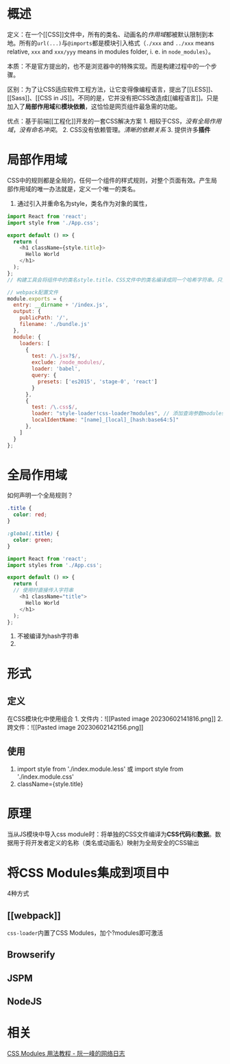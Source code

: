 # 概述
定义：在一个[[CSS]]文件中，所有的类名、动画名的*作用域*都被默认限制到本地。所有的`url(...)`与`@imports`都是模块引入格式（`./xxx` and `../xxx` means relative, `xxx` and `xxx/yyy` means in modules folder, i. e. in `node_modules`）。

本质：不是官方提出的，也不是浏览器中的特殊实现。而是构建过程中的一个步骤。

区别：为了让CSS适应软件工程方法，让它变得像编程语言，提出了[[LESS]]、[[Sass]]、[[CSS in JS]]。不同的是，它并没有把CSS改造成[[编程语言]]。只是加入了**局部作用域**和**模块依赖**，这恰恰是网页组件最急需的功能。

优点：基于前端[[工程化]]开发的一套CSS解决方案
	1. 相较于CSS，*没有全局作用域*，*没有命名冲突*。
	2. CSS没有依赖管理。*清晰的依赖关系* 
	3. 提供许多**插件** 
# 局部作用域
CSS中的规则都是全局的，任何一个组件的样式规则，对整个页面有效。产生局部作用域的唯一办法就是，定义一个唯一的类名。
1. 通过引入并重命名为style，类名作为对象的属性，
```js
import React from 'react';
import style from './App.css';

export default () => {
  return (
    <h1 className={style.title}>
      Hello World
    </h1>
  );
};
// 构建工具会将组件中的类名style.title、CSS文件中的类名编译成同一个哈希字符串。只对当前组件有效
```
```js
// webpack配置文件
module.exports = {
  entry: __dirname + '/index.js',
  output: {
    publicPath: '/',
    filename: './bundle.js'
  },
  module: {
    loaders: [
      {
        test: /\.jsx?$/,
        exclude: /node_modules/,
        loader: 'babel',
        query: {
          presets: ['es2015', 'stage-0', 'react']
        }
      },
      {
        test: /\.css$/,
        loader: "style-loader!css-loader?modules", // 添加查询参数modules表示打开css module功能
        localIdentName: "[name]_[local]_[hash:base64:5]"
      },
    ]
  }
};
```
# 全局作用域
如何声明一个全局规则？
```css
.title {
  color: red;
}

:global(.title) {
  color: green;
}
```

```js
import React from 'react';
import styles from './App.css';

export default () => {
  return (
  // 使用时直接传入字符串
    <h1 className="title">
      Hello World
    </h1>
  );
};
```
1. 不被编译为hash字符串
2. 
# 形式
## 定义
在CSS模块化中使用组合
	1. 文件内：![[Pasted image 20230602141816.png]] 
	2. 跨文件：![[Pasted image 20230602142156.png]] 

## 使用
1. import style from './index.module.less' 或 import style from './index.module.css'
2. className={style.title}

# 原理
当从JS模块中导入css module时：将单独的CSS文件编译为**CSS代码**和**数据**。数据用于将开发者定义的名称（类名或动画名）映射为全局安全的CSS输出
# 将CSS Modules集成到项目中
4种方式
## [[webpack]] 
`css-loader`内置了CSS Modules，加个?modules即可激活
## Browserify
## JSPM
## NodeJS

# 相关
[CSS Modules 用法教程 - 阮一峰的网络日志](http://www.ruanyifeng.com/blog/2016/06/css_modules.html) 